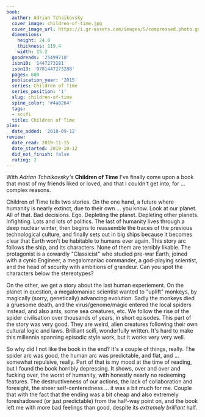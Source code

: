 ```yaml
---
book:
  author: Adrian Tchaikovsky
  cover_image: children-of-time.jpg
  cover_image_url: https://i.gr-assets.com/images/S/compressed.photo.goodreads.com/books/1431014197l/25499718._SX98_.jpg
  dimensions:
    height: 24.0
    thickness: 119.4
    width: 15.2
  goodreads: '25499718'
  isbn10: '1447273281'
  isbn13: '9781447273288'
  pages: 600
  publication_year: '2015'
  series: Children of Time
  series_position: '1'
  slug: children-of-time
  spine_color: '#4a8264'
  tags:
  - scifi
  title: Children of Time
plan:
  date_added: '2018-09-12'
review:
  date_read: 2019-11-15
  date_started: 2019-10-12
  did_not_finish: false
  rating: 2
---
```


With *Adrian Tchaikovsky's* **Children of Time** I've finally come upon a book that most of my friends liked or loved, and that I couldn't get into, for … complex reasons.

Children of Time tells two stories. On the one hand, a future where humanity is nearly extinct, due to their own … you know. Look at our planet. All of that. Bad decisions. Ego. Depleting the planet. Depleting other planets. Infighting. Lots and lots of politics. The last of humanity lives through a deep nuclear winter, then begins to reassemble the traces of the previous technological culture, and finally sets out in big ships because it becomes clear that Earth won't be habitable to humans ever again. This story arc follows the ship, and its characters. None of them are terribly likable. The protagonist is a cowardly "Classicist" who studied pre-war Earth, joined with a cynic Engineer, a megalomaniac commander, a god-playing scientist, and the head of security with ambitions of grandeur. Can you spot the characters below the stereotypes?

On the other, we get a story about the last human experiement. On the planet in question, a megalomaniac scientist wanted to "uplift" monkeys, by magically (sorry, genetically) advancing evolution. Sadly the monkeys died a gruesome death, and the virus/genome/magic entered the local spiders instead, and also ants, some sea creatures, etc. We follow the rise of the spider civilisation over thousands of years, in short episodes. This part of the story was very good. They are weird, alien creatures following their own cultural logic and laws. Brilliant scifi, wonderfully written. It's hard to make this millennia spanning episodic style work, but it works very very well.

So why did I not like the book in the end? It's a couple of things, really. The spider arc was good, the human arc was predictable, and flat, and … somewhat repulsive, really. Part of that is my mood at the time of reading, but I found the book horribly depressing. It shows, over and over and fucking over, the worst of humanity, with honestly nearly no redeeming features. The destructiveness of our actions, the lack of collaboration and foresight, the sheer self-centeredness … it was a bit much for me. Couple that with the fact that the ending was a bit cheap and also extremely foreshadowed (or just predictable) from the half-way point on, and the book left me with more bad feelings than good, despite its *extremely brilliant* half.

